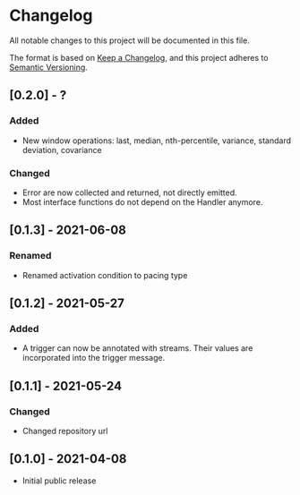 # Changelog
All notable changes to this project will be documented in this file.

The format is based on [Keep a Changelog](https://keepachangelog.com/en/1.0.0/),
and this project adheres to [Semantic Versioning](https://semver.org/spec/v2.0.0.html).

## [0.2.0] - ?

### Added
- New window operations: last, median, nth-percentile, variance, standard deviation, covariance

### Changed
- Error are now collected and returned, not directly emitted.
- Most interface functions do not depend on the Handler anymore.

## [0.1.3] - 2021-06-08

### Renamed
- Renamed activation condition to pacing type

## [0.1.2] - 2021-05-27

### Added
- A trigger can now be annotated with streams. Their values are incorporated into the trigger message.

## [0.1.1] - 2021-05-24

### Changed
- Changed repository url

## [0.1.0] - 2021-04-08

- Initial public release